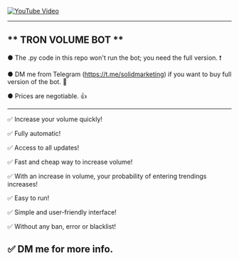 
[![YouTube Video](https://img.youtube.com/vi/X4pEiCr7SOs/0.jpg)](https://www.youtube.com/watch?v=X4pEiCr7SOs)

---------------------------------------------------------------------------------------------------------------
** TRON VOLUME BOT **
---------------------------------------------------------------------------------------------------------------

● The .py code in this repo won't run the bot; you need the full version. ❗

● DM me from Telegram (https://t.me/solidmarketing) if you want to buy full version of the bot. 💬

● Prices are negotiable. 👍

---------------------------------------------------------------------------------------------------------------
✅ Increase your volume quickly!

✅ Fully automatic!

✅ Access to all updates!

✅ Fast and cheap way to increase volume!

✅ With an increase in volume, your probability of entering trendings increases!

✅ Easy to run!

✅ Simple and user-friendly interface!

✅ Without any ban, error or blacklist!

✅ DM me for more info.
---------------------------------------------------------------------------------------------------------------

